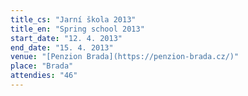 ```yaml
---
title_cs: "Jarní škola 2013"
title_en: "Spring school 2013"
start_date: "12. 4. 2013"
end_date: "15. 4. 2013"
venue: "[Penzion Brada](https://penzion-brada.cz/)"
place: "Brada"
attendies: "46"
---
```

